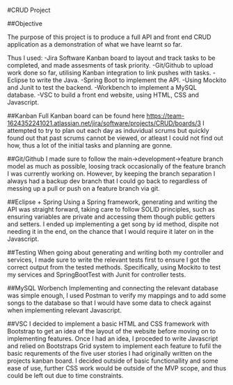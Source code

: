 #CRUD Project

##Objective

The purpose of this project is to produce a full API and front end CRUD application as a demonstration of what we have learnt so far.

Thus I used:
-Jira Software Kanban board to layout and track tasks to be completed, and made assesments of task priority.
-Git/Github to upload work done so far, utilising Kanban integration to link pushes with tasks.
-Eclipse to write the Java.
-Spring Boot to implement the API.
-Using Mockito and Junit to test the backend.
-Workbench to implement a MySQL database.
-VSC to build a front end website, using HTML, CSS and Javascript.

##Kanban
Full Kanban board can be found here https://team-1624352241021.atlassian.net/jira/software/projects/CRUD/boards/3
I attempted to try to plan out each day as induvidual scrums but quickly found out that past scrums cannot be viewed, or atleast I could not find out how, thus a lot of the initial tasks and planning are gonne.

##Git/Github
I made sure to follow the main->development->feature branch model as much as possible, loosing track occasionally of the feature branch I was currently working on. However, by keeping the branch separation I always had a backup dev branch that I could go back to regardless of messing up a pull or push on a feature branch via git.

##Eclipse + Spring
Using a Spring framework, generating and writing the API was straight forward, taking care to follow SOLID principles, such as ensuring variables are private and accessing them though public getters and setters. I ended up implementing a get song by id method, dispite not needing it in the end, on the chance that I would require it later on in the Javascript.

##Testing
When going about generating and writing both my controller and services, I made sure to write the relevant tests first to ensure I got the correct output from the tested methods. Specifically, using Mockito to test my services and SpringBootTest with Junit for controller tests.

##MySQL Worbench
Implementing and connecting the relevant database was simple enough, I used Postman to verify my mappings and to add some songs to the database so that I would have some data to check against when implementing relevant Javascript.

##VSC
I decided to implement a basic HTML and CSS framework with Bootstrap to get an idea of the layout of the website before moving on to implementing features. Once I had an idea, I proceded to write Javascript and relied on Bootstraps Grid system to implement each feature to fufil the basic requrements of the five user stories I had originally written on the projects kanban board. I decided outside of basic functionallity and some ease of use, further CSS work would be outside of the MVP scope, and thus could be left out due to time constraints.

